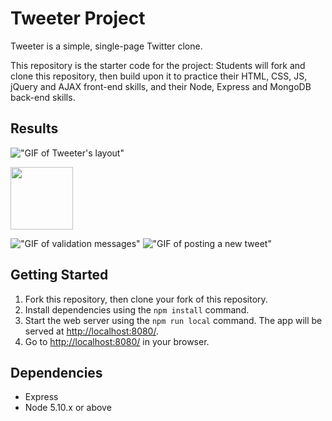 # Tweeter Project

Tweeter is a simple, single-page Twitter clone.

This repository is the starter code for the project: Students will fork and clone this repository, then build upon it to practice their HTML, CSS, JS, jQuery and AJAX front-end skills, and their Node, Express and MongoDB back-end skills.


## Results

!["GIF of Tweeter's layout"](https://media.giphy.com/media/CJwFP0xdhIKWOZpY6Z/giphy.gif?cid=790b7611294a09694af6e3096a08b5d6da92364837da0dbb&rid=giphy.gif&ct=g )

<img src="https://media.giphy.com/media/CJwFP0xdhIKWOZpY6Z/giphy.gif?cid=790b7611294a09694af6e3096a08b5d6da92364837da0dbb&rid=giphy.gif&ct=g" width="100">

!["GIF of validation messages"](https://media.giphy.com/media/htWSvii8JTStmVI4SP/giphy.gif?cid=790b76118d86d20ebae512735d7aee5cf5149ebadbf439aa&rid=giphy.gif&ct=g)
!["GIF of posting a new tweet"](https://media.giphy.com/media/vYVR6jjyJbkICOG9vV/giphy.gif?cid=790b7611eb691de9680115b85a9143819c46bd91d25395e1&rid=giphy.gif&ct=g)


## Getting Started

1. Fork this repository, then clone your fork of this repository.
2. Install dependencies using the `npm install` command.
3. Start the web server using the `npm run local` command. The app will be served at <http://localhost:8080/>.
4. Go to <http://localhost:8080/> in your browser.

## Dependencies

- Express
- Node 5.10.x or above
